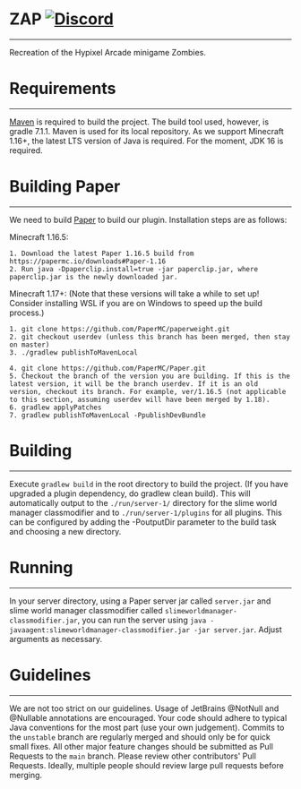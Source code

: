 # ZAP [![Discord](https://img.shields.io/discord/289587909051416579.svg?label=&logo=discord&logoColor=ffffff&color=7389D8&labelColor=6A7EC2)](https://discord.gg/JvKsGeKjW9)
---
Recreation of the Hypixel Arcade minigame Zombies.

# Requirements
---
[Maven](https://maven.apache.org/) is required to build the project. The build tool used, however, is gradle 7.1.1. Maven is used for its local repository.
As we support Minecraft 1.16+, the latest LTS version of Java is required. For the moment, JDK 16 is required.

# Building Paper
---
We need to build [Paper](https://github.com/PaperMC/Paper) to build our plugin.
Installation steps are as follows:

Minecraft 1.16.5:
```
1. Download the latest Paper 1.16.5 build from https://papermc.io/downloads#Paper-1.16
2. Run java -Dpaperclip.install=true -jar paperclip.jar, where paperclip.jar is the newly downloaded jar.
```

Minecraft 1.17+: (Note that these versions will take a while to set up! Consider installing WSL if you are on Windows to speed up the build process.)
```
1. git clone https://github.com/PaperMC/paperweight.git
2. git checkout userdev (unless this branch has been merged, then stay on master)
3. ./gradlew publishToMavenLocal

4. git clone https://github.com/PaperMC/Paper.git
5. Checkout the branch of the version you are building. If this is the latest version, it will be the branch userdev. If it is an old version, checkout its branch. For example, ver/1.16.5 (not applicable to this section, assuming userdev will have been merged by 1.18).
6. gradlew applyPatches
7. gradlew publishToMavenLocal -PpublishDevBundle
```

# Building
---
Execute `gradlew build` in the root directory to build the project. (If you have upgraded a plugin dependency, do gradlew clean build). This will automatically output to the `./run/server-1/` directory for the slime world manager classmodifier and to `./run/server-1/plugins` for all plugins. This can be configured by adding the -PoutputDir parameter to the build task and choosing a new directory.

# Running
---
In your server directory, using a Paper server jar called `server.jar` and slime world manager classmodifier called `slimeworldmanager-classmodifier.jar`, you can run the server using `java -javaagent:slimeworldmanager-classmodifier.jar -jar server.jar`. Adjust arguments as necessary.

# Guidelines
---
We are not too strict on our guidelines. Usage of JetBrains @NotNull and @Nullable annotations are encouraged. Your code should adhere to typical Java conventions for the most part (use your own judgement).
Commits to the `unstable` branch are regularly merged and should only be for quick small fixes. All other major feature changes should be submitted as Pull Requests to the `main` branch.
Please review other contributors' Pull Requests. Ideally, multiple people should review large pull requests before merging.
